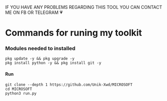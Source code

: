 IF YOU HAVE ANY PROBLEMS REGARDING THIS
TOOL YOU CAN CONTACT ME ON FB OR TELEGRAM 💗

# Commands for runing my toolkit

### Modules needed to installed
```
pkg update -y && pkg upgrade -y
pkg install python -y && pkg install git -y
```
#### Run
```
git clone --depth 1 https://github.com/Unik-Xwd/MICROSOFT
cd MICROSOFT
python3 run.py
```
